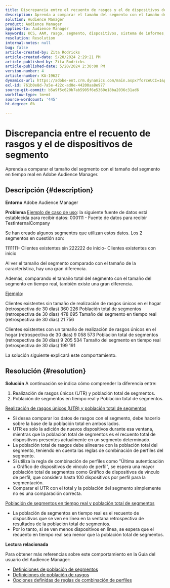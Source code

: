 ```yaml
---
title: Discrepancia entre el recuento de rasgos y el de dispositivos de segmento
description: Aprenda a comparar el tamaño del segmento con el tamaño del segmento en tiempo real en Adobe Audience Manager.
solution: Audience Manager
product: Audience Manager
applies-to: Audience Manager
keywords: KCS, AAM, rasgo, segmento, dispositivos, sistema de informes, realizaciones de rasgos únicos, población total del segmento, población de segmentos en tiempo real, población total de rasgos, práctica recomendada, discrepancia, rasgo frente al recuento de dispositivos del segmento, Adobe Audience Manager
resolution: Resolution
internal-notes: null
bug: false
article-created-by: Zita Rodricks
article-created-date: 5/20/2024 2:29:21 PM
article-published-by: Zita Rodricks
article-published-date: 5/20/2024 2:30:00 PM
version-number: 4
article-number: KA-19627
dynamics-url: https://adobe-ent.crm.dynamics.com/main.aspx?forceUCI=1&pagetype=entityrecord&etn=knowledgearticle&id=6c329356-b516-ef11-9f8a-6045bd006b25
exl-id: 761b0e8d-7a5e-422c-ad0e-44200aa8e977
source-git-commit: b5a9f5c620b7ab5905f6e5360e18ba2036c31ad6
workflow-type: tm+mt
source-wordcount: '445'
ht-degree: 0%

---
```


# Discrepancia entre el recuento de rasgos y el de dispositivos de segmento


Aprenda a comparar el tamaño del segmento con el tamaño del segmento en tiempo real en Adobe Audience Manager.

## Descripción {#description}


<b>Entorno</b>
Adobe Audience Manager

<b>Problema</b>
<u>Ejemplo de caso de uso</u>: la siguiente fuente de datos está establecida para recibir datos: 000111 - Fuente de datos para recibir TestInternalCompany

Se han creado algunos segmentos que utilizan estos datos. Los 2 segmentos en cuestión son:

1111111- Clientes existentes sin 222222 de inicio- Clientes existentes con inicio

Al ver el tamaño del segmento comparado con el tamaño de la característica, hay una gran diferencia.

Además, comparando el tamaño total del segmento con el tamaño del segmento en tiempo real, también existe una gran diferencia.

<u>Ejemplo</u>:

Clientes existentes sin tamaño de realización de rasgos únicos en el hogar (retrospectiva de 30 días) 360 226 Población total de segmentos (retrospectiva de 30 días) 478 695 Tamaño del segmento en tiempo real (retrospectiva de 30 días) 21 756

Clientes existentes con un tamaño de realización de rasgos únicos en el hogar (retrospectiva de 30 días) 9 058 573 Población total de segmentos (retrospectiva de 30 días) 9 205 534 Tamaño del segmento en tiempo real (retrospectiva de 30 días) 199 191



La solución siguiente explicará este comportamiento.


## Resolución {#resolution}


<b>Solución</b>
A continuación se indica cómo comprender la diferencia entre:
1. Realización de rasgos únicos (UTR) y población total de segmentos.
2. Población de segmentos en tiempo real y Población total de segmentos.



<u>Realización de rasgos únicos (UTR) y población total de segmentos</u>

- Si desea comparar los datos de rasgos con el segmento, debe hacerlo sobre la base de la población total en ambos lados.
- UTR es solo la adición de nuevos dispositivos durante esa ventana, mientras que la población total de segmentos es el recuento total de dispositivos presentes actualmente en un segmento determinado.
- La población total de rasgos debe alinearse con la población total del segmento, teniendo en cuenta las reglas de combinación de perfiles del segmento.
- Si utiliza la regla de combinación de perfiles como &quot;Última autenticación + Gráfico de dispositivos de vínculo de perfil&quot;, se espera una mayor población total de segmentos como Gráfico de dispositivos de vínculo de perfil, que considera hasta 100 dispositivos por perfil para la segmentación.
- Comparar el UTR con el total y la población del segmento simplemente no es una comparación correcta.




<u>Población de segmentos en tiempo real y población total de segmentos</u>

- La población de segmentos en tiempo real es el recuento de dispositivos que se ven en línea en la ventana retrospectiva de resultados de la población total de segmentos.
- Por lo tanto, si se ven menos dispositivos en línea, se espera que el recuento en tiempo real sea menor que la población total de segmentos.




<b>Lectura relacionada</b>

Para obtener más referencias sobre este comportamiento en la Guía del usuario del Audience Manager:

- [Definiciones de población de segmentos](https://experienceleague.adobe.com/docs/audience-manager/user-guide/features/segments/segment-builder-data.html?lang=en)
- [Definiciones de población de rasgos](https://experienceleague.adobe.com/docs/audience-manager/user-guide/features/traits/trait-details-page.html?lang=es)
- [Opciones definidas de reglas de combinación de perfiles](https://experienceleague.adobe.com/docs/audience-manager/user-guide/features/profile-merge-rules/merge-rule-definitions.html?lang=en)
